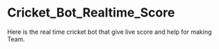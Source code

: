 # Cricket_Bot_Realtime_Score
Here is the real time cricket bot that give live score and help for making Team.
